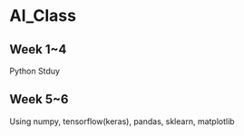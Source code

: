 # AI_Class

## Week 1~4
Python Stduy

## Week 5~6
Using numpy, tensorflow(keras), pandas, sklearn, matplotlib
